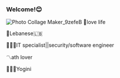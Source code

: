 ### Welcome!😊
![Photo Collage Maker_9zefeB](https://user-images.githubusercontent.com/94319710/185966467-ba49602c-b938-42fa-b4e7-3270f10fb548.png)
🤍love life

📍Lebanese🇱🇧

👩🏻‍💻IT specialist||security/software engineer

〽️ath lover

🤸🏻‍♀️Yogini


